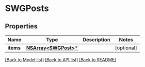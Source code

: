 # SWGPosts

## Properties
Name | Type | Description | Notes
------------ | ------------- | ------------- | -------------
**items** | [**NSArray&lt;SWGPost&gt;***](SWGPost.md) |  | [optional] 

[[Back to Model list]](../README.md#documentation-for-models) [[Back to API list]](../README.md#documentation-for-api-endpoints) [[Back to README]](../README.md)


